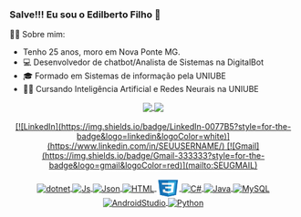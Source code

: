 ### Salve!!! Eu sou o Edilberto Filho 👋

🙋‍♂️ Sobre mim:
- Tenho 25 anos, moro em Nova Ponte MG.
- 💻 Desenvolvedor de chatbot/Analista de Sistemas na DigitalBot
- 🎓 Formado em Sistemas de informação pela UNIUBE
- 👨‍💻 Cursando Inteligência Artificial e Redes Neurais na UNIUBE

<div align="center">
  <a href="https://github.com/Edilberto21">
  <img align="center" height="180em" src="https://github-readme-stats.vercel.app/api?username=Edilberto21&show_icons=true&theme=tokyonight&include_all_commits=true&count_private=true"/>
  <img align="center" height="180em" src="https://github-readme-stats.vercel.app/api/top-langs/?username=Edilberto21&layout=compact&langs_count=7&theme=tokyonight"/>
</div>
<div align="center" style="display: inline_block"><br>
  	[![LinkedIn](https://img.shields.io/badge/LinkedIn-0077B5?style=for-the-badge&logo=linkedin&logoColor=white)](https://www.linkedin.com/in/SEUUSERNAME/)
    [![Gmail](https://img.shields.io/badge/Gmail-333333?style=for-the-badge&logo=gmail&logoColor=red)](mailto:SEUGMAIL)
</div>  
<div align="center" style="display: inline_block"><br>
    <img align="center" alt="dotnet" height="30" width="40" src="https://upload.wikimedia.org/wikipedia/commons/thumb/e/ee/.NET_Core_Logo.svg/1200px-.NET_Core_Logo.svg.png" />
    <img align="center" alt="Js" height="30" width="40" src="https://cdn.jsdelivr.net/gh/devicons/devicon/icons/javascript/javascript-original.svg">
    <img align="center" alt="Json" height="30" width="40" src="https://w7.pngwing.com/pngs/456/654/png-transparent-json-filetype-icon-thumbnail.png">
    <img align="center" alt="HTML" height="30" width="40" src="https://cdn.jsdelivr.net/gh/devicons/devicon/icons/html5/html5-original.svg">
    <img align="center" alt="CSS" height="30" width="40" src="https://raw.githubusercontent.com/devicons/devicon/master/icons/css3/css3-original.svg">
    <img align="center" alt="C#"  height="30" width="40" src="https://cdn.jsdelivr.net/gh/devicons/devicon/icons/csharp/csharp-original.svg">
    <img align="center" alt="Java"  height="30" width="40" src="https://cdn.jsdelivr.net/gh/devicons/devicon/icons/java/java-original.svg">
    <img align="center" alt="MySQL"  height="30" width="40" src="https://cdn.jsdelivr.net/gh/devicons/devicon/icons/mysql/mysql-original-wordmark.svg">
    <img align="center" alt="AndroidStudio"  height="30" width="40" src="https://cdn.jsdelivr.net/gh/devicons/devicon/icons/androidstudio/androidstudio-original.svg">
    <img align="center" alt="Python"  height="30" width="40" src="https://img.icons8.com/?size=48&id=13441&format=png">
</div>

